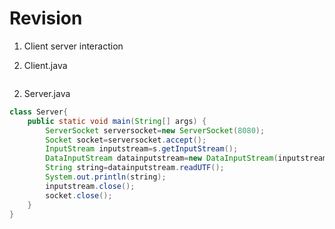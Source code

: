 # Revision


1. Client server interaction


 1. Client.java

```java

```


 2. Server.java

```java
class Server{
	public static void main(String[] args) {
		ServerSocket serversocket=new ServerSocket(8080);
		Socket socket=serversocket.accept();
		InputStream inputstream=s.getInputStream();
		DataInputStream datainputstream=new DataInputStream(inputstream);
		String string=datainputstream.readUTF();
		System.out.println(string);
		inputstream.close();
		socket.close();
	}
}
```